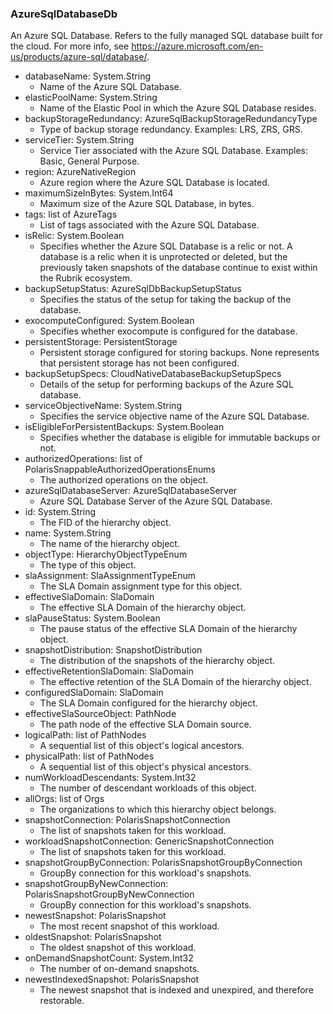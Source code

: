 ### AzureSqlDatabaseDb
An Azure SQL Database. Refers to the fully managed SQL database built for the cloud. For more info, see https://azure.microsoft.com/en-us/products/azure-sql/database/.

- databaseName: System.String
  - Name of the Azure SQL Database.
- elasticPoolName: System.String
  - Name of the Elastic Pool in which the Azure SQL Database resides.
- backupStorageRedundancy: AzureSqlBackupStorageRedundancyType
  - Type of backup storage redundancy. Examples: LRS, ZRS, GRS.
- serviceTier: System.String
  - Service Tier associated with the Azure SQL Database. Examples: Basic, General Purpose.
- region: AzureNativeRegion
  - Azure region where the Azure SQL Database is located.
- maximumSizeInBytes: System.Int64
  - Maximum size of the Azure SQL Database, in bytes.
- tags: list of AzureTags
  - List of tags associated with the Azure SQL Database.
- isRelic: System.Boolean
  - Specifies whether the Azure SQL Database is a relic or not. A database is a relic when it is unprotected or deleted, but the previously taken snapshots of the database continue to exist within the Rubrik ecosystem.
- backupSetupStatus: AzureSqlDbBackupSetupStatus
  - Specifies the status of the setup for taking the backup of the database.
- exocomputeConfigured: System.Boolean
  - Specifies whether exocompute is configured for the database.
- persistentStorage: PersistentStorage
  - Persistent storage configured for storing backups. None represents that persistent storage has not been configured.
- backupSetupSpecs: CloudNativeDatabaseBackupSetupSpecs
  - Details of the setup for performing backups of the Azure SQL database.
- serviceObjectiveName: System.String
  - Specifies the service objective name of the Azure SQL Database.
- isEligibleForPersistentBackups: System.Boolean
  - Specifies whether the database is eligible for immutable backups or not.
- authorizedOperations: list of PolarisSnappableAuthorizedOperationsEnums
  - The authorized operations on the object.
- azureSqlDatabaseServer: AzureSqlDatabaseServer
  - Azure SQL Database Server of the Azure SQL Database.
- id: System.String
  - The FID of the hierarchy object.
- name: System.String
  - The name of the hierarchy object.
- objectType: HierarchyObjectTypeEnum
  - The type of this object.
- slaAssignment: SlaAssignmentTypeEnum
  - The SLA Domain assignment type for this object.
- effectiveSlaDomain: SlaDomain
  - The effective SLA Domain of the hierarchy object.
- slaPauseStatus: System.Boolean
  - The pause status of the effective SLA Domain of the hierarchy object.
- snapshotDistribution: SnapshotDistribution
  - The distribution of the snapshots of the hierarchy object.
- effectiveRetentionSlaDomain: SlaDomain
  - The effective retention of the SLA Domain of the hierarchy object.
- configuredSlaDomain: SlaDomain
  - The SLA Domain configured for the hierarchy object.
- effectiveSlaSourceObject: PathNode
  - The path node of the effective SLA Domain source.
- logicalPath: list of PathNodes
  - A sequential list of this object's logical ancestors.
- physicalPath: list of PathNodes
  - A sequential list of this object's physical ancestors.
- numWorkloadDescendants: System.Int32
  - The number of descendant workloads of this object.
- allOrgs: list of Orgs
  - The organizations to which this hierarchy object belongs.
- snapshotConnection: PolarisSnapshotConnection
  - The list of snapshots taken for this workload.
- workloadSnapshotConnection: GenericSnapshotConnection
  - The list of snapshots taken for this workload.
- snapshotGroupByConnection: PolarisSnapshotGroupByConnection
  - GroupBy connection for this workload's snapshots.
- snapshotGroupByNewConnection: PolarisSnapshotGroupByNewConnection
  - GroupBy connection for this workload's snapshots.
- newestSnapshot: PolarisSnapshot
  - The most recent snapshot of this workload.
- oldestSnapshot: PolarisSnapshot
  - The oldest snapshot of this workload.
- onDemandSnapshotCount: System.Int32
  - The number of on-demand snapshots.
- newestIndexedSnapshot: PolarisSnapshot
  - The newest snapshot that is indexed and unexpired, and therefore restorable.
